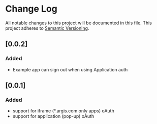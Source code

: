 # Change Log
All notable changes to this project will be documented in this file.
This project adheres to [Semantic Versioning](http://semver.org/).

## [0.0.2]
### Added
- Example app can sign out when using Application auth

## [0.0.1]
### Added
- support for iframe (\*.argis.com only apps) oAuth
- support for application (pop-up) oAuth

